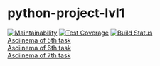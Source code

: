 # python-project-lvl1
[![Maintainability](https://api.codeclimate.com/v1/badges/a99a88d28ad37a79dbf6/maintainability)](https://codeclimate.com/github/codeclimate/codeclimate/maintainability)
[![Test Coverage](https://api.codeclimate.com/v1/badges/a99a88d28ad37a79dbf6/test_coverage)](https://codeclimate.com/github/codeclimate/codeclimate/test_coverage)
[![Build Status](https://travis-ci.org/postscriptumno/python-project-lvl1.svg?branch=master)](https://travis-ci.org/postscriptumno/python-project-lvl1)
<br>
<a href="https://asciinema.org/a/NGLQJnFxyiJKffj3OT3dR7ADP">Asciinema of 5th task</a>
<br>
<a href="https://asciinema.org/a/vnEzSOYbPwADPCRXdibjlJPHD">Asciinema of 6th task</a>
<br>
<a href="https://asciinema.org/a/yZ7TWtk1fHJbzXnmZqMjiHj3Z">Asciinema of 7th task</a>